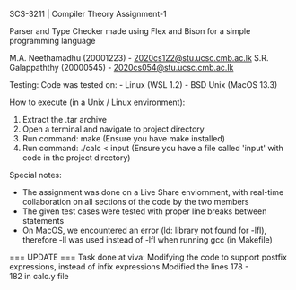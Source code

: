 SCS-3211 | Compiler Theory
Assignment-1

Parser and Type Checker made using Flex and Bison for a simple programming language

M.A. Neethamadhu (20001223) - 2020cs122@stu.ucsc.cmb.ac.lk
S.R. Galappaththy (20000545) - 2020cs054@stu.ucsc.cmb.ac.lk

Testing:
Code was tested on:
    - Linux (WSL 1.2)
    - BSD Unix (MacOS 13.3)

How to execute (in a Unix / Linux environment):
1. Extract the .tar archive
2. Open a terminal and navigate to project directory
3. Run command: make
(Ensure you have make installed)
4. Run command: ./calc < input
(Ensure you have a file called 'input' with code in the project directory)


Special notes:
- The assignment was done on a Live Share enviornment, with real-time collaboration on all sections of the code by the two members
- The given test cases were tested with proper line breaks between statements
- On MacOS, we encountered an error (ld: library not found for -lfl), therefore -ll was used instead of -lfl when running gcc (in Makefile)

=== UPDATE ===
Task done at viva: Modifying the code to support postfix expressions, instead of infix expressions 
Modified the lines 178 - 182 in calc.y file